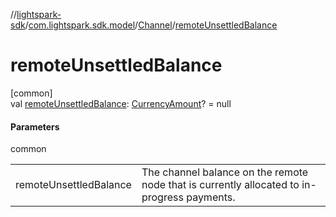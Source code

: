 //[lightspark-sdk](../../../index.md)/[com.lightspark.sdk.model](../index.md)/[Channel](index.md)/[remoteUnsettledBalance](remote-unsettled-balance.md)

# remoteUnsettledBalance

[common]\
val [remoteUnsettledBalance](remote-unsettled-balance.md): [CurrencyAmount](../-currency-amount/index.md)? = null

#### Parameters

common

| | |
|---|---|
| remoteUnsettledBalance | The channel balance on the remote node that is currently allocated to in-progress payments. |
